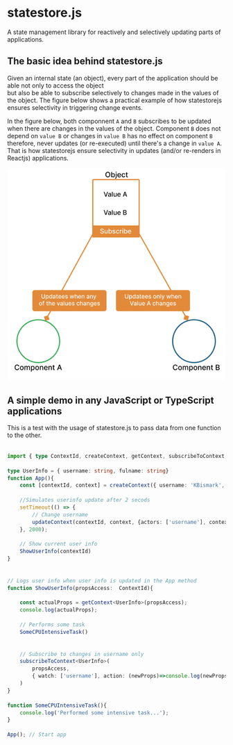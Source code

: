 # statestore.js
A state management library for reactively and selectively updating parts of applications.

## The basic idea behind statestore.js    
Given an internal state (an object), every part of the application should be able not only to access the object  
but also be able to subscribe selectively to changes made in the values of the object. The figure below shows a practical 
example of how statestorejs ensures selectivity in triggering change events.     

In the figure below, both componnent `A` and `B` subscribes to be updated when there are changes in the values of the object. 
Component `B` does not depend on `value B` or changes in `value B` has no effect on component `B` therefore, never updates (or re-executed) 
until there's a change in `value A`. That is how statestorejs ensure selectivity in updates (and/or re-renders in Reactjs) applications.   
 
![Basic idea behind statestorejs](./files/figure2.png)

## A simple demo in any JavaScript or TypeScript applications
This is a test with the usage of statestore.js to pass data from one function to the other.    

```ts

import { type ContextId, createContext, getContext, subscribeToContext, updateContext } from "statestorejs";

type UserInfo = { username: string, fulname: string}
function App(){
    const [contextId, context] = createContext({ username: 'KBismark', fulname: 'Bismark Yamoah'});

    //Simulates userinfo update after 2 secods
    setTimeout(() => {
        // Change username
        updateContext(contextId, context, {actors: ['username'], context: {username: 'KBis'}})
    }, 2000);

    // Show current user info
    ShowUserInfo(contextId)
}


// Logs user info when user info is updated in the App method
function ShowUserInfo(propsAccess:  ContextId){

    const actualProps = getContext<UserInfo>(propsAccess);
    console.log(actualProps);

    // Performs some task
    SomeCPUIntensiveTask() 
    
    
    // Subscribe to changes in username only
    subscribeToContext<UserInfo>(
        propsAccess,
        { watch: ['username'], action: (newProps)=>console.log(newProps) }
    )
}

function SomeCPUIntensiveTask(){
    console.log('Performed some intensive task...');
}

App(); // Start app

```

